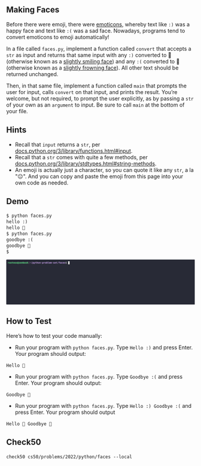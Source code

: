 ## Making Faces
Before there were emoji, there were [emoticons](https://en.wikipedia.org/wiki/List_of_emoticons), whereby text like `:)` was a happy face and text like `:(` was a sad face. Nowadays, programs tend to convert emoticons to emoji automatically!

In a file called `faces.py`, implement a function called `convert` that accepts a `str` as input and returns that same input with any `:)` converted to 🙂 (otherwise known as a [slightly smiling face](https://emojipedia.org/slightly-smiling-face)) and any `:(` converted to 🙁 (otherwise known as a [slightly frowning face](https://emojipedia.org/slightly-frowning-face)). All other text should be returned unchanged.

Then, in that same file, implement a function called `main` that prompts the user for input, calls `convert` on that input, and prints the result. You’re welcome, but not required, to prompt the user explicitly, as by passing a `str` of your own as an `argument` to input. Be sure to call `main` at the bottom of your file.

## Hints
- Recall that `input` returns a `str`, per [docs.python.org/3/library/functions.html#input](https://docs.python.org/3/library/functions.html#input).
- Recall that a `str` comes with quite a few methods, per [docs.python.org/3/library/stdtypes.html#string-methods](https://docs.python.org/3/library/stdtypes.html#string-methods).
- An emoji is actually just a character, so you can quote it like any `str`, a la "😐". And you can copy and paste the emoji from this page into your own code as needed.

## Demo
```
$ python faces.py
hello :)
hello 🙂
$ python faces.py
goodbye :(
goodbye 🙁
$
```

<img src="../gifs/faces.gif" alt="demo">


## How to Test
Here’s how to test your code manually:

- Run your program with `python faces.py`. Type `Hello :)` and press Enter. Your program should output:
```
Hello 🙂
```
- Run your program with `python faces.py`. Type `Goodbye :(` and press Enter. Your program should output:
```
Goodbye 🙁
```
- Run your program with `python faces.py`. Type `Hello :) Goodbye :(` and press Enter. Your program should output
```
Hello 🙂 Goodbye 🙁
```

## Check50
```
check50 cs50/problems/2022/python/faces --local
```